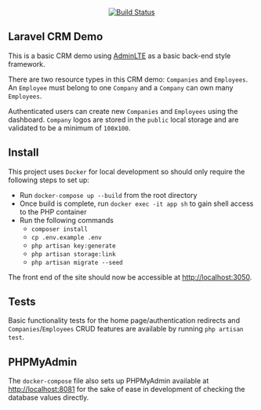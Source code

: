 <p align="center">
<a href="https://travis-ci.org/laravel/framework"><img src="https://travis-ci.org/laravel/framework.svg" alt="Build Status"></a>
</p>

## Laravel CRM Demo

This is a basic CRM demo using [AdminLTE](https://adminlte.io/) as a basic back-end style framework.

There are two resource types in this CRM demo: `Companies` and `Employees`. An `Employee` must belong to one `Company` and a `Company` can own many `Employees`.

Authenticated users can create new `Companies` and `Employees` using the dashboard. `Company` logos are stored in the `public` local storage and are validated to be a minimum of `100`x`100`.

## Install

This project uses `Docker` for local development so should only require the following steps to set up:
- Run `docker-compose up --build` from the root directory
- Once build is complete, run `docker exec -it app sh` to gain shell access to the PHP container
- Run the following commands 
    - `composer install`
    - `cp .env.example .env`
    - `php artisan key:generate`
    - `php artisan storage:link`
    - `php artisan migrate --seed`

The front end of the site should now be accessible at [http://localhost:3050](http://localhost:3050).

## Tests

Basic functionality tests for the home page/authentication redirects and `Companies`/`Employees` CRUD features are available by running `php artisan test`. 

## PHPMyAdmin

The `docker-compose` file also sets up PHPMyAdmin available at [http://localhost:8081](http://localhost:8081) for the sake of ease in development of checking the database values directly. 
